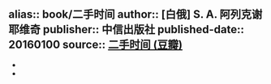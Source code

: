 alias:: book/二手时间
author:: [白俄] S. A. 阿列克谢耶维奇
publisher:: 中信出版社
published-date:: 20160100
source:: [二手时间 (豆瓣)](https://book.douban.com/subject/26704403/)
-
-
-